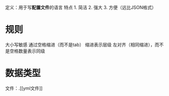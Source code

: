 定义：用于写**配置文件**的语言
特点
	1. 简洁
	2. 强大
	3. 方便（远比JSON格式）

# 规则
大小写敏感
通过空格缩进（而不是tab）
缩进表示层级
左对齐（相同缩进），而不是空格数量表示同级
# 数据类型

文件：.[[yml文件]] 